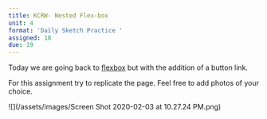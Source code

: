 ```yaml
---
title: KCRW- Nested Flex-box
unit: 4
format: 'Daily Sketch Practice '
assigned: 18
due: 19
---
```

Today we are going back to [](https://developer.mozilla.org/en-US/docs/Learn/CSS/CSS_layout/Flexbox)[flexbox](https://developer.mozilla.org/en-US/docs/Learn/CSS/CSS_layout/Flexbox) but with the addition of a button link.  

For this assignment try to replicate the page. Feel free to add photos of your choice. 

![](/assets/images/Screen Shot 2020-02-03 at 10.27.24 PM.png)
